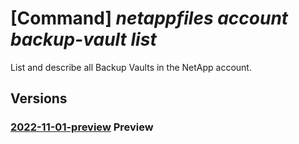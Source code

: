 # [Command] _netappfiles account backup-vault list_

List and describe all Backup Vaults in the NetApp account.

## Versions

### [2022-11-01-preview](/Resources/mgmt-plane/L3N1YnNjcmlwdGlvbnMve30vcmVzb3VyY2Vncm91cHMve30vcHJvdmlkZXJzL21pY3Jvc29mdC5uZXRhcHAvbmV0YXBwYWNjb3VudHMve30vYmFja3VwdmF1bHRz/2022-11-01-preview.xml) **Preview**

<!-- mgmt-plane /subscriptions/{}/resourcegroups/{}/providers/microsoft.netapp/netappaccounts/{}/backupvaults 2022-11-01-preview -->
